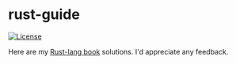 # rust-guide
[![License](https://img.shields.io/:license-mit-blue.svg)](https://rootulp.mit-license.org)

Here are my [Rust-lang book](https://doc.rust-lang.org/book/README.html) solutions. I'd appreciate any feedback.
